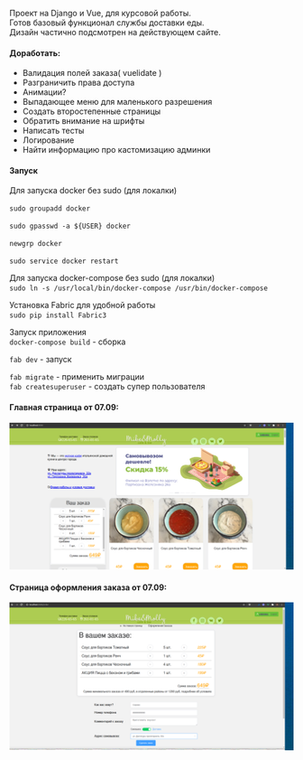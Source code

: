 Проект на Django и Vue, для курсовой работы.  
Готов базовый функционал службы доставки еды.  
Дизайн частично подсмотрен на действующем сайте.



#### Доработать:
- Валидация полей заказа( vuelidate  )
- Разграничить права доступа
- Анимации?
- Выпадающее меню для маленького разрешения
- Создать второстепенные страницы
- Обратить внимание на шрифты
- Написать тесты
- Логирование
- Найти информацию про кастомизацию админки


#### Запуск
Для запуска docker без sudo (для локалки)

`sudo groupadd docker`

`sudo gpasswd -a ${USER} docker`

`newgrp docker`

`sudo service docker restart`

Для запуска docker-compose без sudo (для локалки)  
`sudo ln -s /usr/local/bin/docker-compose /usr/bin/docker-compose`

Установка Fabric для удобной работы  
`sudo pip install Fabric3`

Запуск приложения  
`docker-compose build` - сборка

`fab dev` - запуск

`fab migrate` - применить миграции  
`fab createsuperuser` - создать супер пользователя  
#### Главная страница от 07.09:
![главная страница](screenshots/first.png )​
#### Cтраница оформления заказа от 07.09:
![страница заказа](screenshots/second.png )​
